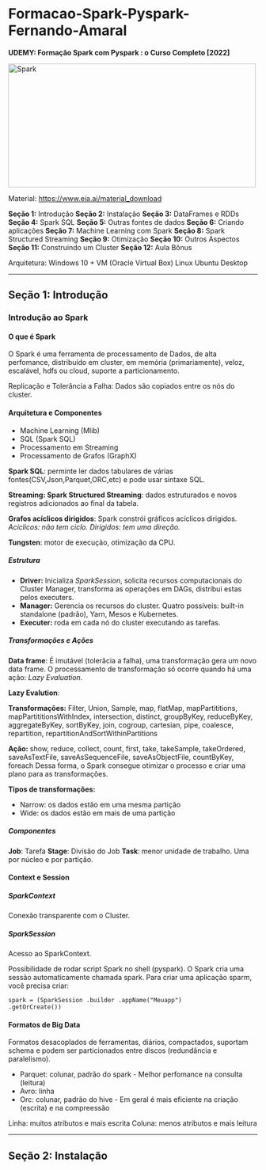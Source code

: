 # Formacao-Spark-Pyspark-Fernando-Amaral


**UDEMY: Formação Spark com Pyspark : o Curso Completo [2022]**



<img src="https://www.vectorlogo.zone/logos/apache_spark/apache_spark-ar21.png" alt="Spark" style="height: 250px; width:500px;"/>

Material: https://www.eia.ai/material_download

**Seção 1:** Introdução
**Seção 2:** Instalação
**Seção 3:** DataFrames e RDDs
**Seção 4:** Spark SQL
**Seção 5:** Outras fontes de dados
**Seção 6:** Criando aplicações
**Seção 7:** Machine Learning com Spark
**Seção 8:** Spark Structured Streaming
**Seção 9:** Otimização
**Seção 10:** Outros Aspectos
**Seção 11:** Construindo um  Cluster
**Seção 12:** Aula Bônus


Arquitetura: Windows 10 + VM (Oracle Virtual Box) Linux Ubuntu Desktop


______________________________
## Seção 1: Introdução

### Introdução ao Spark

#### O que é Spark

O Spark é uma ferramenta de processamento de Dados, de alta perfomance, distribuído em cluster, em memória (primariamente), veloz, escalável, hdfs ou cloud, suporte a particionamento.

Replicação e Tolerância a Falha: Dados são copiados entre os nós do cluster. 


#### Arquitetura e Componentes

* Machine Learning  (Mlib)
* SQL (Spark SQL)
* Processamento em Streaming
* Processamento de  Grafos (GraphX)

**Spark SQL**: perminte ler dados tabulares de várias fontes(CSV,Json,Parquet,ORC,etc) e pode usar sintaxe SQL.

**Streaming: Spark Structured Streaming**: dados estruturados e novos registros adicionados ao final da tabela.

**Grafos acíclicos dirigidos**: Spark constrói gráficos acíclicos dirigidos.
*Acíclicos: não tem ciclo.*
*Dirigidos: tem uma direção.*

**Tungsten**: motor de execução, otimização da CPU.

##### Estrutura

* **Driver:** Inicializa *SparkSession*, solicita recursos computacionais do Cluster Manager, transforma as operações em DAGs, distribui estas pelos executers.
* **Manager:** Gerencia os recursos do  cluster. Quatro possíveis:  built-in standalone (padrão), Yarn, Mesos e Kubernetes.
* **Executer:** roda em cada nó do cluster executando as tarefas.


##### Transformações e Ações

**Data frame**: É  imutável (tolerâcia a falha), uma transformação gera um novo data frame. O processamento de transformação só ocorre quando há uma ação: *Lazy Evaluation*.


**Lazy Evalution**:  

**Transformações:**
Filter, Union, Sample, map, flatMap, mapPartititions, mapPartititionsWithIndex, intersection, distinct, groupByKey, reduceByKey, aggregateByKey, sortByKey, join, cogroup, cartesian, pipe, coalesce, repartition, repartitionAndSortWithinPartitions

**Ação:**
show, reduce, collect, count, first, take, takeSample, takeOrdered, saveAsTextFile, saveAsSequenceFile, saveAsObjectFile, countByKey, foreach
Dessa forma, o Spark consegue otimizar o processo e criar uma plano para as transformações.

**Tipos de transformações:**
* Narrow: os dados estão em uma mesma partição
* Wide:  os dados estão em mais de uma partição




##### Componentes

**Job**: Tarefa
**Stage**: Divisão do Job
**Task**:  menor unidade de trabalho. Uma por núcleo e por partição.



#### Context e Session

##### SparkContext

Conexão transparente com o Cluster.

##### SparkSession

Acesso ao SparkContext.

Possibilidade de rodar script Spark no shell (pyspark).
O Spark cria uma sessão automaticamente chamada spark.
Para criar uma aplicação sparm, você precisa criar:



<code>spark  = (SparkSession
.builder
.appName("Meuapp")
.getOrCreate()) </code>

#### Formatos de Big Data

Formatos desacoplados de ferramentas, diários, compactados, suportam schema e podem ser particionados entre discos (redundância e paralelismo).


*  Parquet: colunar, padrão do spark - Melhor perfomance na consulta (leitura)
*  Avro: linha
*  Orc: colunar, padrão do hive - Em geral é mais eficiente na criação (escrita)  e na compreessão

Linha:  muitos atributos e mais escrita
Coluna: menos atributos e mais leitura

______________________________
## Seção 2: Instalação

